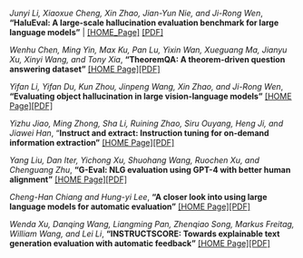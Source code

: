 *Junyi Li, Xiaoxue Cheng, Xin Zhao, Jian-Yun Nie, and Ji-Rong Wen*,
**“HaluEval: A large-scale hallucination evaluation benchmark for large language models”** | [[HOME_Page]](https://aclanthology.org/2023.emnlp-main.397/) [[PDF]](https://aclanthology.org/2023.emnlp-main.397.pdf)



*Wenhu Chen, Ming Yin, Max Ku, Pan Lu, Yixin Wan, Xueguang Ma, Jianyu Xu, Xinyi Wang, and Tony Xia*, **“TheoremQA: A theorem-driven question answering dataset”** [[HOME Page]](https://aclanthology.org/2023.emnlp-main.489/)[[PDF]](https://aclanthology.org/2023.emnlp-main.489.pdf)



*Yifan Li, Yifan Du, Kun Zhou, Jinpeng Wang, Xin Zhao, and Ji-Rong Wen*, **“Evaluating object hallucination in large vision-language models”** [[HOME Page]](https://aclanthology.org/2023.emnlp-main.20/)[[PDF]](https://aclanthology.org/2023.emnlp-main.20.pdf)



*Yizhu Jiao, Ming Zhong, Sha Li, Ruining Zhao, Siru Ouyang, Heng Ji, and Jiawei Han*, “**Instruct and extract: Instruction tuning for on-demand information extraction”**  [[HOME Page]](https://aclanthology.org/2023.emnlp-main.620/)[[PDF]](https://aclanthology.org/2023.emnlp-main.620.pdf)



*Yang Liu, Dan Iter, Yichong Xu, Shuohang Wang, Ruochen Xu, and Chenguang Zhu*, **“G-Eval: NLG evaluation using GPT-4 with better human alignment”** [[HOME Page]](https://aclanthology.org/2023.emnlp-main.153/)[[PDF]](https://aclanthology.org/2023.emnlp-main.153.pdf)



*Cheng-Han Chiang and Hung-yi Lee*, **“A closer look into using large language models for automatic evaluation”** [[HOME Page]](https://aclanthology.org/2023.findings-emnlp.599)[[PDF]](https://aclanthology.org/2023.findings-emnlp.599.pdf)



*Wenda Xu, Danqing Wang, Liangming Pan, Zhenqiao Song, Markus Freitag, William Wang, and Lei Li*, **“INSTRUCTSCORE: Towards explainable text generation evaluation with automatic feedback”** [[HOME Page]](https://aclanthology.org/2023.emnlp-main.365/)[[PDF]](https://aclanthology.org/2023.emnlp-main.365.pdf)
